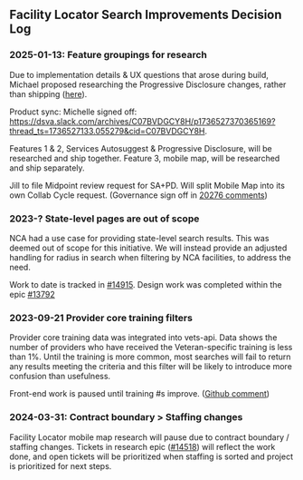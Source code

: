 ## Facility Locator Search Improvements Decision Log

### 2025-01-13: Feature groupings for research
Due to implementation details & UX questions that arose during build, Michael proposed researching the Progressive Disclosure changes, rather than shipping ([here](https://github.com/department-of-veterans-affairs/va.gov-cms/issues/19489#issuecomment-2560084702)).

Product sync: Michelle signed off: https://dsva.slack.com/archives/C07BVDGCY8H/p1736527370365169?thread_ts=1736527133.055279&cid=C07BVDGCY8H.

Features 1 & 2, Services Autosuggest & Progressive Disclosure, will be researched and ship together. 
Feature 3, mobile map, will be researched and ship separately.

Jill to file Midpoint review request for SA+PD. Will split Mobile Map into its own Collab Cycle request. (Governance sign off in [20276 comments](https://github.com/department-of-veterans-affairs/va.gov-team/issues/61610#issuecomment-2591335989))


### 2023-? State-level pages are out of scope
NCA had a use case for providing state-level search results. This was deemed out of scope for this initiative. We will instead provide an adjusted handling for radius in search when filtering by NCA facilities, to address the need.

Work to date is tracked in [#14915](https://github.com/department-of-veterans-affairs/va.gov-cms/issues/14915).
Design work was completed within the epic [#13792](https://github.com/department-of-veterans-affairs/va.gov-cms/issues/11542)

### 2023-09-21 Provider core training filters
Provider core training data was integrated into vets-api. 
Data shows the number of providers who have received the Veteran-specific training is less than 1%. Until the training is more common, most searches will fail to return any results meeting the criteria and this filter will be likely to introduce more confusion than usefulness. 

Front-end work is paused until training #s improve. ([Github comment](https://github.com/department-of-veterans-affairs/va.gov-cms/issues/14913#issuecomment-1729954124))


### 2024-03-31: Contract boundary > Staffing changes
Facility Locator mobile map research will pause due to contract boundary / staffing changes. 
Tickets in research epic ([#14518](https://github.com/department-of-veterans-affairs/va.gov-cms/issues/14518)) will reflect the work done, and open tickets will be prioritized when staffing is sorted and project is prioritized for next steps.
